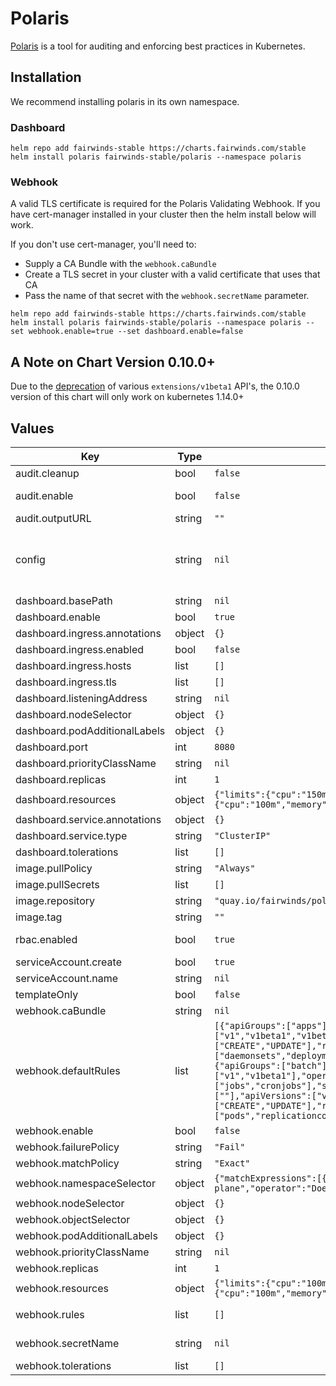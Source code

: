 # Polaris

[Polaris](https://github.com/FairwindsOps/polaris)
is a tool for auditing and enforcing best practices in Kubernetes.

## Installation
We recommend installing polaris in its own namespace.

### Dashboard
```
helm repo add fairwinds-stable https://charts.fairwinds.com/stable
helm install polaris fairwinds-stable/polaris --namespace polaris
```

### Webhook

A valid TLS certificate is required for the Polaris Validating Webhook. If you have cert-manager installed in your cluster then the helm install below will work.

If you don't use cert-manager, you'll need to:
* Supply a CA Bundle with the `webhook.caBundle`
* Create a TLS secret in your cluster with a valid certificate that uses that CA
* Pass the name of that secret with the `webhook.secretName` parameter.

```
helm repo add fairwinds-stable https://charts.fairwinds.com/stable
helm install polaris fairwinds-stable/polaris --namespace polaris --set webhook.enable=true --set dashboard.enable=false
```

## A Note on Chart Version 0.10.0+

Due to the [deprecation](https://kubernetes.io/blog/2019/07/18/api-deprecations-in-1-16/) of various `extensions/v1beta1` API's,
the 0.10.0 version of this chart will only work on kubernetes 1.14.0+

## Values

| Key | Type | Default | Description |
|-----|------|---------|-------------|
| audit.cleanup | bool | `false` | Whether to delete the namespace once the audit is finished. |
| audit.enable | bool | `false` | Runs a one-time audit. This is used internally at Fairwinds, and may not be useful for others. |
| audit.outputURL | string | `""` | A URL which will receive a POST request with audit results. |
| config | string | `nil` | The (polaris configuration)[https://github.com/FairwindsOps/polaris#configuration]. If not provided then the (default)[https://github.com/FairwindsOps/polaris/blob/master/examples/config.yaml] config from Polaris is used. |
| dashboard.basePath | string | `nil` | Path on which the dashboard is served. Defaults to `/` |
| dashboard.enable | bool | `true` | Whether to run the dashboard. |
| dashboard.ingress.annotations | object | `{}` | Web ingress annotations |
| dashboard.ingress.enabled | bool | `false` | Whether to enable ingress to the dashboard |
| dashboard.ingress.hosts | list | `[]` | Web ingress hostnames |
| dashboard.ingress.tls | list | `[]` | Ingress TLS configuration |
| dashboard.listeningAddress | string | `nil` | Dashboard listerning address. |
| dashboard.nodeSelector | object | `{}` | Dashboard pod nodeSelector |
| dashboard.podAdditionalLabels | object | `{}` | Custom additional labels on dashboard pods. |
| dashboard.port | int | `8080` | Port that the dashboard will run from. |
| dashboard.priorityClassName | string | `nil` | Priority Class name to be used in deployment if provided. |
| dashboard.replicas | int | `1` | Number of replicas to run. |
| dashboard.resources | object | `{"limits":{"cpu":"150m","memory":"512Mi"},"requests":{"cpu":"100m","memory":"128Mi"}}` | Requests and limits for the dashboard |
| dashboard.service.annotations | object | `{}` | Service annotations |
| dashboard.service.type | string | `"ClusterIP"` | Service Type |
| dashboard.tolerations | list | `[]` | Dashboard pod tolerations |
| image.pullPolicy | string | `"Always"` | Image pull policy |
| image.pullSecrets | list | `[]` | Image pull secrets |
| image.repository | string | `"quay.io/fairwinds/polaris"` | Image repo |
| image.tag | string | `""` | The Polaris Image tag to use. Defaults to the Chart's AppVersion |
| rbac.enabled | bool | `true` | Whether RBAC resources (ClusterRole, ClusterRolebinding) should be created |
| serviceAccount.create | bool | `true` | Specifies whether a service account should be created |
| serviceAccount.name | string | `nil` | The name of the service account to use. |
| templateOnly | bool | `false` | Outputs Namespace names, used with `helm template` |
| webhook.caBundle | string | `nil` | CA Bundle to use for Validating Webhook instead of cert-manager |
| webhook.defaultRules | list | `[{"apiGroups":["apps"],"apiVersions":["v1","v1beta1","v1beta2"],"operations":["CREATE","UPDATE"],"resources":["daemonsets","deployments","statefulsets"],"scope":"Namespaced"},{"apiGroups":["batch"],"apiVersions":["v1","v1beta1"],"operations":["CREATE","UPDATE"],"resources":["jobs","cronjobs"],"scope":"Namespaced"},{"apiGroups":[""],"apiVersions":["v1"],"operations":["CREATE","UPDATE"],"resources":["pods","replicationcontrollers"],"scope":"Namespaced"}]` | An array of rules for common types for the ValidatingWebhookConfiguration |
| webhook.enable | bool | `false` | Whether to run the Validating Webhook |
| webhook.failurePolicy | string | `"Fail"` | failurePolicy for the ValidatingWebhookConfiguration |
| webhook.matchPolicy | string | `"Exact"` | matchPolicy for the ValidatingWebhookConfiguration |
| webhook.namespaceSelector | object | `{"matchExpressions":[{"key":"control-plane","operator":"DoesNotExist"}]}` | namespaceSelector for the ValidatingWebhookConfiguration |
| webhook.nodeSelector | object | `{}` | Webhook pod nodeSelector |
| webhook.objectSelector | object | `{}` | objectSelector for the ValidatingWebhookConfiguration |
| webhook.podAdditionalLabels | object | `{}` | Custom additional labels on webhook pods. |
| webhook.priorityClassName | string | `nil` | Priority Class name to be used in deployment if provided. |
| webhook.replicas | int | `1` | Number of replicas |
| webhook.resources | object | `{"limits":{"cpu":"100m","memory":"128Mi"},"requests":{"cpu":"100m","memory":"128Mi"}}` | Requests and limits for the webhook. |
| webhook.rules | list | `[]` | An array of additional for the ValidatingWebhookConfiguration. Each requires a set of apiGroups, apiVersions, operations, resources, and a scope. |
| webhook.secretName | string | `nil` | Name of the secret containing a TLS certificate to use if cert-manager is not used. |
| webhook.tolerations | list | `[]` | Webhook pod tolerations |
